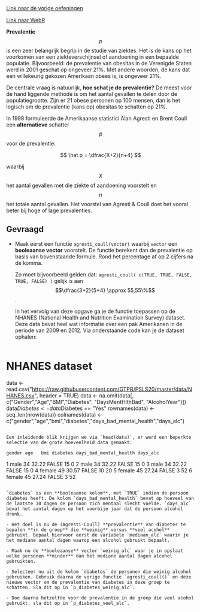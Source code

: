 <div class="text-end">
    <a class="btn btn-filled with-icon" href="https://dodona.be/nl/courses/2690" target="_blank"><i class="mdi mdi-backburger mdi-24" title="link"></i>Link naar de vorige oefeningen</a>
</div>

<div class="text-end" style="margin-top:15px">
    <a class="btn btn-filled with-icon" href="https://webr.r-wasm.org/latest/" target="_blank"><i class="mdi mdi-cloud-tags mdi-24" title="link"></i>Link naar WebR</a>
</div>

**Prevalentie** $$p$$ is een zeer belangrijk begrip in de studie van ziektes. Het is de kans op het voorkomen van een ziekteverschijnsel of aandoening in een bepaalde populatie. Bijvoorbeeld: de prevalentie van obesitas in de Verenigde Staten werd in 2001 geschat op ongeveer 21%. Met andere woorden, de kans dat een willekeurig gekozen Amerikaan obees is, is ongeveer 21%.

De centrale vraag is natuurlijk, **hoe schat je de prevalentie?** De meest voor de hand liggende methode is om het aantal gevallen te delen door de populatiegrootte. Zijn er 21 obese personen op 100 mensen, dan is het logisch om de prevalentie (kans op) obesitas te schatten op 21%.

In 1998 formuleerde de Amerikaanse statistici Alan Agresti en Brent Coull een **alternatieve** schatter $$\hat p$$ voor de prevalentie:

$$
\hat p = \dfrac{X+2}{n+4}
$$

waarbij $$X$$ het aantal gevallen met die ziekte of aandoening voorstelt en $$n$$ het totale aantal gevallen. Het voorstel van Agresti & Coull doet het vooral beter bij hoge of lage prevalenties.

## Gevraagd

- Maak eerst een functie `agresti_coull(vector)` waarbij `vector` een **booleaanse vector** voorstelt. De functie berekent dan de prevalentie op basis van bovenstaande formule. Rond het percentage af op 2 cijfers na de komma.

  Zo moet bijvoorbeeld gelden dat: `agresti_coull( c(TRUE, TRUE, FALSE, TRUE, FALSE) )` gelijk is aan $$\dfrac{3+2}{5+4} \approx 55,55\%$$.

  In het vervolg van deze opgave ga je de functie toepassen op de NHANES (National Health and Nutrition Examination Survey) dataset. Deze data bevat heel wat informatie over een pak Amerikanen in de periode van 2009 en 2012. Via onderstaande code kan je de dataset ophalen:

  ```R
# NHANES dataset
data <- read.csv("https://raw.githubusercontent.com/GTPB/PSLS20/master/data/NHANES.csv",
                 header = TRUE)
data <- na.omit(data[, c("Gender","Age","BMI","Diabetes", "DaysMentHlthBad", "AlcoholYear")])
data$Diabetes <- data$Diabetes == "Yes"
rownames(data) <- seq_len(nrow(data))
colnames(data) <- c("gender","age","bmi","diabetes","days_bad_mental_health","days_alc")
  ```

  Een inleidende blik krijgen we via `head(data)`, er werd een beperkte selectie van de grote hoeveelheid data gemaakt.
  ```
    gender age   bmi diabetes days_bad_mental_health days_alc
1   male  34 32.22      FALSE                     15        0
2   male  34 32.22      FALSE                     15        0
3   male  34 32.22      FALSE                     15        0
4 female  49 30.57      FALSE                     10       20
5 female  45 27.24      FALSE                      3       52
6 female  45 27.24      FALSE                      3       52
  ```

  `diabetes` is een **booleaanse kolom**, met `TRUE` indien de persoon diabetes heeft. De kolom `days_bad_mental_health` bevat op hoeveel van de laatste 30 dagen de persoon zich mentaal slecht voelde. `days_alc` bevat het aantal dagen op het voorbije jaar dat de persoon alcohol dronk.

- Het doel is nu de (Agresti-Coull) **prevalentie** van diabetes te bepalen **in de groep** die **weinig** versus **veel acohol** gebruikt. Bepaal hiervoor eerst de variabele `mediaan_alc` waarin je het mediane aantal dagen waarop een alcohol gebruikt bepaalt.

- Maak nu de **booleaanse** vector `weinig_alc` waar je in opslaat welke personen **minder** dan het mediane aantal dagen alcohol gebruikten.

- Selecteer nu uit de kolom `diabetes` de personen die weinig alcohol gebruiken. Gebruik daarna de vorige functie `agresti_coull()` en deze nieuwe vector om de prevalentie van diabetes in deze groep te schatten. Sla dit op in `p_diabetes_weinig_alc`.

- Doe daarna hetzelfde voor de prevalentie in de groep die veel acohol gebruikt, sla dit op in `p_diabetes_veel_alc`.